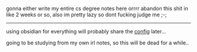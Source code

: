gonna either write my entire cs degree notes here orrrr abandon this shit in like 2 weeks or so, also im pretty lazy so dont fucking judge me ;-;

---

using obsidian for everything will probably share the [config](https://github.com/antil0l/obi "into .obsidian") later...


going to be studying from my own irl notes, so this will be dead for a while..
